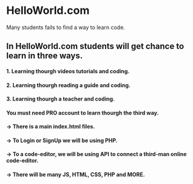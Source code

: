 # HelloWorld.com

Many students fails to find a way to learn code.

 
## In **HelloWorld.com** students will get chance to learn in three ways.

#### 1. Learning thourgh **videos tutorials and coding**.
#### 2. Learning thourgh **reading a guide and coding**.
#### 3. Learning thourgh **a teacher and coding**.

#### You must need **PRO account** to learn thourgh **the third way**.

#### -> There is a main index.html files.

#### -> To Login or SignUp we will be using PHP.

#### -> To a code-editor, we will be using API to       connect a third-man online code-editor.

#### -> There will be many JS, HTML, CSS, PHP and MORE.